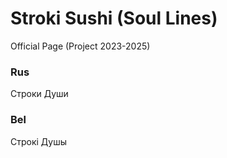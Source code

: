 # Stroki Sushi (Soul Lines)
Official Page (Project 2023-2025)
### Rus
Строки Души
### Bel
Строкі Душы

